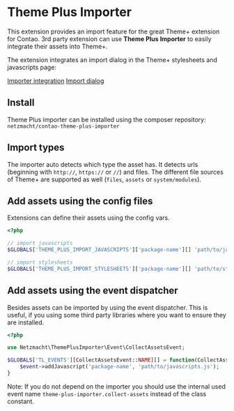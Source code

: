 
Theme Plus Importer
===================

This extension provides an import feature for the great Theme+ extension for Contao. 3rd party extension can use
**Theme Plus Importer** to easily integrate their assets into Theme+.

The extension integrates an import dialog in the Theme+ stylesheets and javascripts page:

[Importer integration](docs/importer-button.jpg?raw=true "Importer button")
[Import dialog](docs/importer-dialog.jpg?raw=true "Importer dialog")


Install
--------

Theme Plus importer can be installed using the composer repository:
`netzmacht/contao-theme-plus-importer`


Import types
--------

The importer auto detects which type the asset has. It detects urls (beginning with `http://`, `https://` or `//`)
and files. The different file sources of Theme+ are supported as well (`files`, `assets` or `system/modules`).

Add assets using the config files
--------

Extensions can define their assets using the config vars.

```php
<?php

// import javascripts
$GLOBALS['THEME_PLUS_IMPORT_JAVASCRIPTS']['package-name'][] 'path/to/javascripts.js';

// import stylesheets
$GLOBALS['THEME_PLUS_IMPORT_STYLESHEETS']['package-name'][] 'path/to/style.css';

```

Add assets using the event dispatcher
-------

Besides assets can be imported by using the event dispatcher. This is useful, if you using some third party libraries
where you want to ensure they are installed.

```php
<?php

use Netzmacht\ThemePlusImporter\Event\CollectAssetsEvent;

$GLOBALS['TL_EVENTS'][CollectAssetsEvent::NAME][] = function(CollectAssetsEvent $event) {
    $event->addJavascript('package-name', 'path/to/javascripts.js');
}

```

Note: If you do not depend on the importer you should use the internal used event name `theme-plus-importer.collect-assets`
instead of the class constant.
